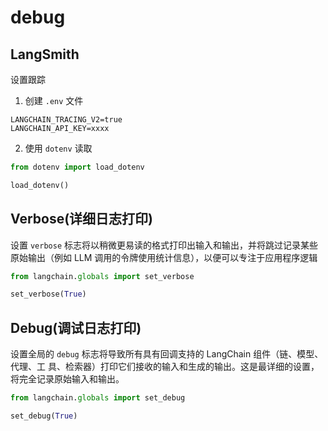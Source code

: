 # debug

## LangSmith

设置跟踪

1. 创建 `.env` 文件

```shell
LANGCHAIN_TRACING_V2=true
LANGCHAIN_API_KEY=xxxx
```

2. 使用 `dotenv` 读取

```python
from dotenv import load_dotenv

load_dotenv()
```

## Verbose(详细⽇志打印)

设置 `verbose` 标志将以稍微更易读的格式打印出输⼊和输出，并将跳过记录某些原始输出（例如 LLM 调⽤的令牌使⽤统计信息），以便可以专注于应⽤程序逻辑

```python
from langchain.globals import set_verbose

set_verbose(True)
```

## Debug(调试⽇志打印)

设置全局的 `debug` 标志将导致所有具有回调⽀持的 LangChain 组件（链、模型、代理、⼯ 具、检索器）打印它们接收的输⼊和⽣成的输出。这是最详细的设置，将完全记录原始输⼊和输出。

```python
from langchain.globals import set_debug

set_debug(True)
```

